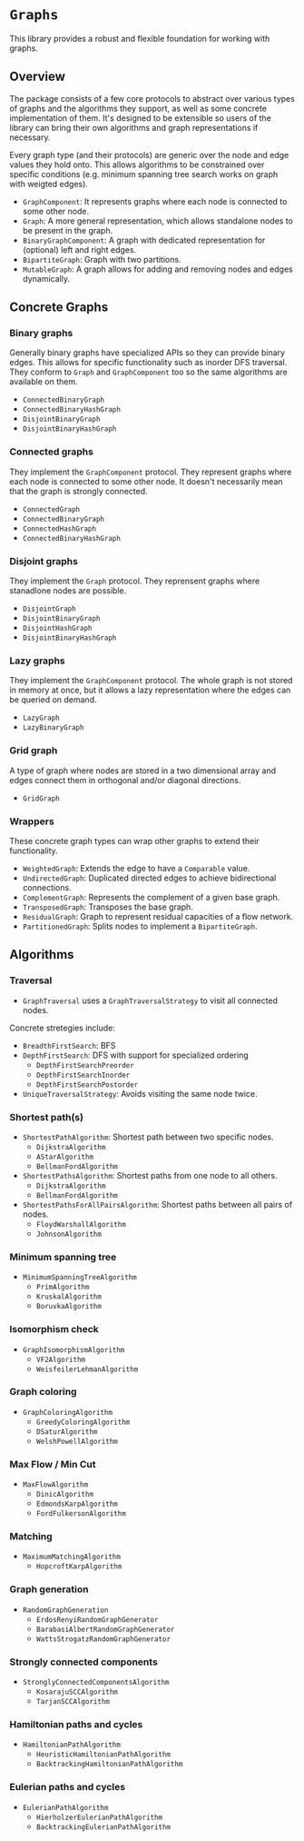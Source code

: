 # ``Graphs``

This library provides a robust and flexible foundation for working with graphs. 

## Overview

The package consists of a few core protocols to abstract over various types of graphs and the algorithms they support, as well as some concrete implementation of them.
It's designed to be extensible so users of the library can bring their own algorithms and graph representations if necessary.

Every graph type (and their protocols) are generic over the node and edge values they hold onto. 
This allows algorithms to be constrained over specific conditions (e.g. minimum spanning tree search works on graph with weigted edges).

- ``GraphComponent``: It represents graphs where each node is connected to some other node.
- ``Graph``: A more general representation, which allows standalone nodes to be present in the graph.
- ``BinaryGraphComponent``: A graph with dedicated representation for (optional) left and right edges. 
- ``BipartiteGraph``: Graph with two partitions.
- ``MutableGraph``: A graph allows for adding and removing nodes and edges dynamically.

## Concrete Graphs

### Binary graphs

Generally binary graphs have specialized APIs so they can provide binary edges.
This allows for specific functionality such as inorder DFS traversal.
They conform to ``Graph`` and ``GraphComponent`` too so the same algorithms are available on them.

- ``ConnectedBinaryGraph``
- ``ConnectedBinaryHashGraph``
- ``DisjointBinaryGraph``
- ``DisjointBinaryHashGraph``

### Connected graphs

They implement the ``GraphComponent`` protocol.
They represent graphs where each node is connected to some other node.
It doesn't necessarily mean that the graph is strongly connected.

- ``ConnectedGraph``
- ``ConnectedBinaryGraph``
- ``ConnectedHashGraph``
- ``ConnectedBinaryHashGraph``

### Disjoint graphs

They implement the ``Graph`` protocol.
They reprensent graphs where stanadlone nodes are possible.

- ``DisjointGraph``
- ``DisjointBinaryGraph``
- ``DisjointHashGraph``
- ``DisjointBinaryHashGraph``

### Lazy graphs

They implement the ``GraphComponent`` protocol.
The whole graph is not stored in memory at once, but it allows a lazy representation where the edges can be queried on demand. 

- ``LazyGraph``
- ``LazyBinaryGraph``

### Grid graph

A type of graph where nodes are stored in a two dimensional array and edges connect them in orthogonal and/or diagonal directions.

- ``GridGraph``

### Wrappers

These concrete graph types can wrap other graphs to extend their functionality.

- ``WeightedGraph``: Extends the edge to have a `Comparable` value.
- ``UndirectedGraph``: Duplicated directed edges to achieve bidirectional connections.
- ``ComplementGraph``: Represents the complement of a given base graph.
- ``TransposedGraph``: Transposes the base graph.
- ``ResidualGraph``: Graph to represent residual capacities of a flow network.
- ``PartitionedGraph``: Splits nodes to implement a ``BipartiteGraph``.

## Algorithms

### Traversal

- ``GraphTraversal`` uses a ``GraphTraversalStrategy`` to visit all connected nodes.

Concrete stretegies include:

- ``BreadthFirstSearch``: BFS
- ``DepthFirstSearch``: DFS with support for specialized ordering
  - ``DepthFirstSearchPreorder``
  - ``DepthFirstSearchInorder``
  - ``DepthFirstSearchPostorder``
- ``UniqueTraversalStrategy``: Avoids visiting the same node twice.

### Shortest path(s)

- ``ShortestPathAlgorithm``: Shortest path between two specific nodes.
  - ``DijkstraAlgorithm``
  - ``AStarAlgorithm``
  - ``BellmanFordAlgorithm``
- ``ShortestPathsAlgorithm``: Shortest paths from one node to all others.
  - ``DijkstraAlgorithm``
  - ``BellmanFordAlgorithm``
- ``ShortestPathsForAllPairsAlgorithm``: Shortest paths between all pairs of nodes.
  - ``FloydWarshallAlgorithm``
  - ``JohnsonAlgorithm``

### Minimum spanning tree

- ``MinimumSpanningTreeAlgorithm``
  - ``PrimAlgorithm``
  - ``KruskalAlgorithm``
  - ``BoruvkaAlgorithm``

### Isomorphism check

- ``GraphIsomorphismAlgorithm``
  - ``VF2Algorithm``
  - ``WeisfeilerLehmanAlgorithm``

### Graph coloring

- ``GraphColoringAlgorithm``
  - ``GreedyColoringAlgorithm``
  - ``DSaturAlgorithm``
  - ``WelshPowellAlgorithm``

### Max Flow / Min Cut

- ``MaxFlowAlgorithm``
  - ``DinicAlgorithm``
  - ``EdmondsKarpAlgorithm``
  - ``FordFulkersonAlgorithm``

### Matching

- ``MaximumMatchingAlgorithm``
  - ``HopcroftKarpAlgorithm``

### Graph generation

- ``RandomGraphGeneration``
  - ``ErdosRenyiRandomGraphGenerator``
  - ``BarabasiAlbertRandomGraphGenerator``
  - ``WattsStrogatzRandomGraphGenerator``

### Strongly connected components

- ``StronglyConnectedComponentsAlgorithm``
  - ``KosarajuSCCAlgorithm``
  - ``TarjanSCCAlgorithm``

### Hamiltonian paths and cycles

- ``HamiltonianPathAlgorithm``
  - ``HeuristicHamiltonianPathAlgorithm``
  - ``BacktrackingHamiltonianPathAlgorithm``

### Eulerian paths and cycles

- ``EulerianPathAlgorithm``
  - ``HierholzerEulerianPathAlgorithm``
  - ``BacktrackingEulerianPathAlgorithm``
